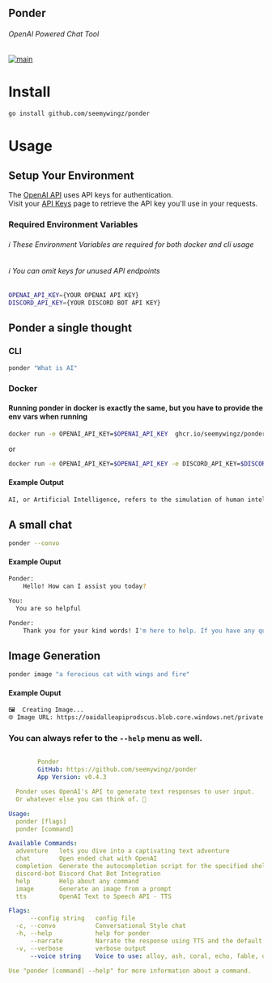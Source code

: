 Ponder
-------
###### OpenAI Powered Chat Tool    
[![main](https://github.com/seemywingz/ponder/actions/workflows/dockerBuildX.yml/badge.svg?branch=v0.4.3)](https://github.com/seemywingz/ponder/actions/workflows/dockerBuildX.yml)


# Install
```bash
go install github.com/seemywingz/ponder
```

# Usage
## Setup Your Environment
The [OpenAI API](https://platform.openai.com/docs/api-reference/authentication) uses API keys for authentication.  
Visit your [API Keys](https://platform.openai.com/account/api-keys) page to retrieve the API key you'll use in your requests.


### Required Environment Variables
###### ℹ️ These Environment Variables are required for both docker and cli usage
###### ℹ️ You can omit keys for unused API endpoints
```bash
OPENAI_API_KEY={YOUR OPENAI API KEY}
DISCORD_API_KEY={YOUR DISCORD BOT API KEY}
```

## Ponder a single thought
### CLI
```bash
ponder "What is AI"
```
### Docker
#### Running ponder in docker is exactly the same, but you have to provide the env vars when running
```bash
docker run -e OPENAI_API_KEY=$OPENAI_API_KEY  ghcr.io/seemywingz/ponder:latest "What is AI"
```
or
```bash
docker run -e OPENAI_API_KEY=$OPENAI_API_KEY -e DISCORD_API_KEY=$DISCORD_API_KEY ghcr.io/seemywingz/ponder:latest discord-bot
```
#### Example Output
```bash
AI, or Artificial Intelligence, refers to the simulation of human intelligence processes by machines, especially computer systems. These processes include learning (the acquisition of information and rules for using the information), reasoning (using the rules to reach approximate or definite conclusions), and self-correction.
```

## A small chat
```bash
ponder --convo
```
#### Example Ouput
```bash
Ponder:
    Hello! How can I assist you today?

You:
  You are so helpful

Ponder:
    Thank you for your kind words! I'm here to help. If you have any questions or need assistance with something, feel free to ask.
```

## Image Generation
```bash
ponder image "a ferocious cat with wings and fire"
```
#### Example Ouput
```bash
🖼  Creating Image...
🌐 Image URL: https://oaidalleapiprodscus.blob.core.windows.net/private/org-RCMQxIXre0Olhs0AvLVp672o/user-F1wdcIVNf2VrRqBRD0JWUczI/img-B4gaFhJQFl25authc5zMdw3T.png?st=2023-12-12T19%3A42%3A45Z&se=2023-12-12T21%3A42%3A45Z&sp=r&sv=2021-08-06&sr=b&rscd=inline&rsct=image/png&skoid=6aaadede-4fb3-4698-a8f6-684d7786b067&sktid=a48cca56-e6da-484e-a814-9c849652bcb3&skt=2023-12-12T05%3A22%3A04Z&ske=2023-12-13T05%3A22%3A04Z&sks=b&skv=2021-08-06&sig=RteaU2hpHlz5VElxgxdwUahGHoQmy6SEAVdpsjDbt%2Bg%3D
```

### You can always refer to the `--help` menu as well.
```yaml

        Ponder
        GitHub: https://github.com/seemywingz/ponder
        App Version: v0.4.3

  Ponder uses OpenAI's API to generate text responses to user input.
  Or whatever else you can think of. 🤔

Usage:
  ponder [flags]
  ponder [command]

Available Commands:
  adventure   lets you dive into a captivating text adventure
  chat        Open ended chat with OpenAI
  completion  Generate the autocompletion script for the specified shell
  discord-bot Discord Chat Bot Integration
  help        Help about any command
  image       Generate an image from a prompt
  tts         OpenAI Text to Speech API - TTS

Flags:
      --config string   config file
  -c, --convo           Conversational Style chat
  -h, --help            help for ponder
      --narrate         Narrate the response using TTS and the default audio output
  -v, --verbose         verbose output
      --voice string    Voice to use: alloy, ash, coral, echo, fable, onyx, nova, sage and shimmer (default "onyx")

Use "ponder [command] --help" for more information about a command.
```